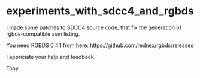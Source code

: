 # experiments_with_sdcc4_and_rgbds

I made some patches to SDCC4 source code, that fix the generation of rgbds-compatible asm listing.

You need RGBDS 0.4.1 from here: https://github.com/rednex/rgbds/releases

I appriciate your help and feedback. 

Tony.
